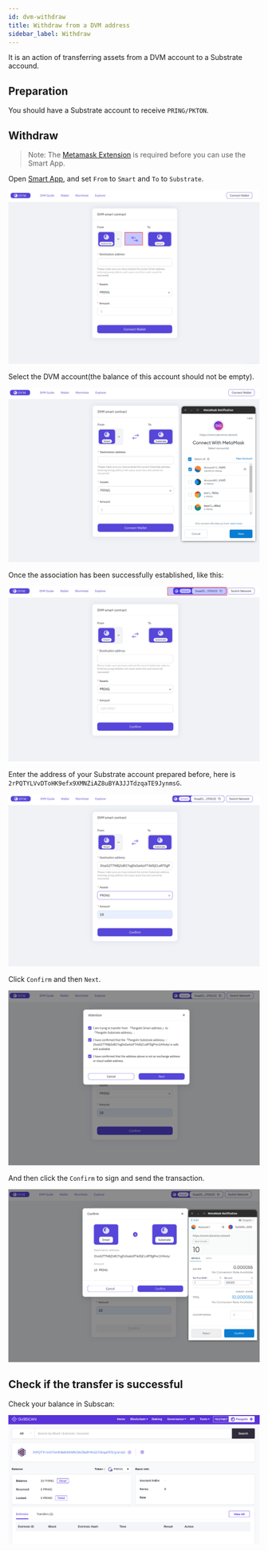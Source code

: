 ```yaml
---
id: dvm-withdraw
title: Withdraw from a DVM address
sidebar_label: Withdraw
---
```


It is an action of transferring assets from a DVM account to a Substrate accound.

## Preparation

You should have a Substrate account to receive `PRING/PKTON`.

## Withdraw

> Note: The [Metamask Extension](https://metamask.io/) is required before you can use the Smart App.

Open [Smart App](https://smart.darwinia.network/), and set `From` to `Smart` and `To` to `Substrate`.

![smart app](assets/dvm/smart-app/withdraw/00.png)

Select the DVM account(the balance of this account should not be empty).

![smart app](assets/dvm/smart-app/withdraw/02.png)

Once the association has been successfully established, like this:

![smart app](assets/dvm/smart-app/withdraw/03.png)

Enter the address of your Substrate account prepared before, here is `2rPQTYLVvDToHK9efx9XMNZiAZ8uBYA3JJTdzqaTE9JynmsG`.

![smart app](assets/dvm/smart-app/withdraw/04.png)

Click `Confirm` and then `Next`. 

![smart app](assets/dvm/smart-app/withdraw/05.png)

And then click the `Confirm` to sign and send the transaction.

![smart app](assets/dvm/smart-app/withdraw/06.png)

## Check if the transfer is successful

Check your balance in Subscan:

![smart app](assets/dvm/smart-app/withdraw/07.png)

